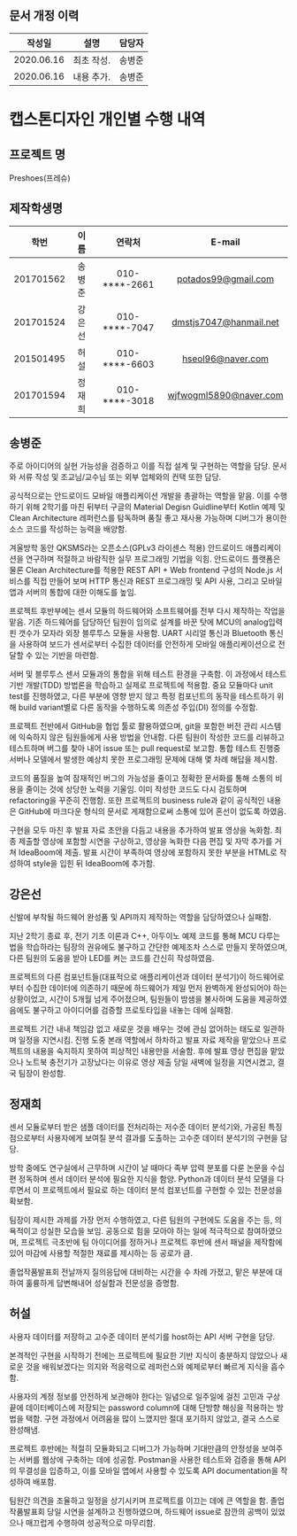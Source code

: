 ## 문서 개정 이력
|작성일|설명|담당자|
|:-:|:-:|:-:|
|2020.06.16|최초 작성.|송병준|
|2020.06.16|내용 추가.|송병준|

# 캡스톤디자인 개인별 수행 내역
## 프로젝트 명
Preshoes(프레슈)

## 제작학생명
|학번|이름|연락처|E-mail|
|:-:|:-:|:-:|:-:|
|201701562|송병준|010-****-2661|potados99@gmail.com|
|201701524|강은선|010-****-7047|dmstjs7047@hanmail.net|
|201501495|허설|010-****-6603|hseol96@naver.com|
|201701594|정재희|010-****-3018|wjfwogml5890@naver.com|

## 송병준

주로 아이디어의 실현 가능성을 검증하고 이를 직접 설계 및 구현하는 역할을 담당. 문서와 서류 작성 및 조교님/교수님 또는 외부 업체와의 컨택 또한 담당.

공식적으로는 안드로이드 모바일 애플리케이션 개발을 총괄하는 역할을 맡음. 이를 수행하기 위해 2학기를 마친 뒤부터 구글의 Material Degisn Guidline부터 Kotlin 예제 및 Clean Architecture 레퍼런스를 탐독하며 품질 좋고 재사용 가능하며 디버그가 용이한 소스 코드를 작성하는 능력을 배양함.

겨울방학 동안 QKSMS라는 오픈소스(GPLv3 라이센스 적용) 안드로이드 애플리케이션을 연구하며 적절하고 바람직한 실무 프로그래밍 기법을 익힘. 안드로이드 플랫폼은 물론 Clean Architecture를 적용한 REST API + Web frontend 구성의 Node.js 서비스를 직접 만들어 보며 HTTP 통신과 REST 프로그래밍 및 API 사용, 그리고 모바일 앱과 서버의 통합에 대한 이해도를 높임.

프로젝트 후반부에는 센서 모듈의 하드웨어와 소프트웨어를 전부 다시 제작하는 작업을 맡음. 기존 하드웨어를 담당하던 팀원이 임의로 설계를 바꾼 탓에 MCU의 analog입력 핀 갯수가 모자라 외장 블루투스 모듈을 사용함. UART 시리얼 통신과 Bluetooth 통신을 사용하여 보드가 센서로부터 수집한 데이터를 안전하게 모바일 애플리케이션으로 전달할 수 있는 기반을 마련함.

서버 및 블루투스 센서 모듈과의 통합을 위해 테스트 환경을 구축함. 이 과정에서 테스트 기반 개발(TDD) 방법론을 학습하고 실제로 프로젝트에 적용함. 중요 모듈마다 unit test를 진행하였고, 다른 부분에 영향 받지 않고 특정 컴포넌트의 동작을 테스트하기 위해 build variant별로 다른 동작을 수행하도록 의존성 주입(DI) 정의를 수정함.

프로젝트 전반에서 GitHub을 협업 툴로 활용하였으며, git을 포함한 버전 관리 시스템에 익숙하지 않은 팀원들에게 사용 방법을 안내함. 다른 팀원이 작성한 코드를 리뷰하고 테스트하며 버그를 찾아 내어 issue 또는 pull request로 보고함. 통합 테스트 진행중 서버나 모델에서 발생한 예상치 못한 프로그래밍 문제에 대해 몇 차례 해답을 제시함.

코드의 품질을 높여 잠재적인 버그의 가능성을 줄이고 정확한 문서화를 통해 소통의 비용을 줄이는 것에 상당한 노력을 기울임. 이미 작성한 코드도 다시 검토하며 refactoring을 꾸준히 진행함. 또한 프로젝트의 business rule과 같이 공식적인 내용은 GitHub에 마크다운 형식의 문서로 게재함으로써 소통에 있어 혼선이 없도록 하였음.

구현을 모두 마친 후 발표 자료 초안을 다듬고 내용을 추가하여 발표 영상을 녹화함. 최종 제출할 영상에 포함할 시연을 구상하고, 영상을 녹화한 다음 편집 및 자막 추가를 거쳐 IdeaBoom에 제출. 발표 시간이 부족하여 영상에 포함하지 못한 부분을 HTML로 작성하여 style을 입힌 뒤 IdeaBoom에 추가함.

## 강은선

신발에 부착될 하드웨어 완성품 및 API까지 제작하는 역할을 담당하였으나 실패함.

지난 2학기 종료 후, 전기 기초 이론과 C++, 아두이노 예제 코드를 통해 MCU 다루는 법을 학습하라는 팀장의 권유에도 불구하고 간단한 예제조차 스스로 만들지 못하였으며, 다른 팀원의 도움을 받아 LED를 켜는 코드를 간신히 작성하였음.

프로젝트의 다른 컴포넌트들(대표적으로 애플리케이션과 데이터 분석기)이 하드웨어로부터 수집한 데이터에 의존하기 때문에 하드웨어가 제일 먼저 완벽하게 완성되어야 하는 상황이었고, 시간이 5개월 넘게 주어졌으며, 팀원들이 밤샘을 불사하며 도움을 제공하였음에도 불구하고 아이디어를 검증할 프로토타입을 내놓는 데에 실패함.

프로젝트 기간 내내 책임감 없고 새로운 것을 배우는 것에 관심 없어하는 태도로 일관하며 일정을 지연시킴. 진행 도중 본래 역할에서 하차하고 발표 자료 제작을 맡았으나 프로젝트의 내용을 숙지하지 못하여 피상적인 내용만을 서술함. 후에 발표 영상 편집을 맡았으나 노트북 충전기가 고장났다는 이유로 영상 제출 당일 새벽에 일정을 지연시켰고, 결국 팀장이 완성함.

## 정재희

센서 모듈로부터 받은 샘플 데이터를 전처리하는 저수준 데이터 분석기와, 가공된 특징점으로부터 사용자에게 보여질 분석 결과를 도출하는 고수준 데이터 분석기의 구현을 담당.

방학 중에도 연구실에서 근무하며 시간이 날 때마다 족부 압력 분포를 다룬 논문을 수십 편 정독하며 센서 데이터 분석에 필요한 지식을 함양. Python과 데이터 분석 모델을 다루면서 이 프로젝트에서 필요로 하는 데이터 분석 컴포넌트를 구현할 수 있는 전문성을 확보함.

팀장이 제시한 과제를 가장 먼저 수행하였고, 다른 팀원의 구현에도 도움을 주는 등, 의욕적이고 성실한 모습을 보임. 공동으로 힘을 모아야 하는 일에 적극적으로 참여하였으며, 프로젝트 극초반에 팀 아이디어를 정하거나 프로젝트 후반에 센서 패널을 제작함에 있어 마감에 사용할 적절한 재료를 제시하는 등 공로가 큼.

졸업작품발표회 전날까지 질의응답에 대비하는 시간을 수 차례 가졌고, 맡은 부분에 대하여 훌륭하게 답변해내어 성실함과 전문성을 증명함.

## 허설

사용자 데이터를 저장하고 고수준 데이터 분석기를 host하는 API 서버 구현을 담당.

본격적인 구현을 시작하기 전에는 프로젝트에 필요한 기반 지식이 충분하지 않았으나 새로운 것을 배워보겠다는 의지와 적응력으로 레퍼런스와 예제로부터 빠르게 지식을 흡수함.

사용자의 계정 정보를 안전하게 보관해야 한다는 일념으로 일주일에 걸친 고민과 구상 끝에 데이터베이스에 저장되는 password column에 대해 단방향 해싱을 적용하는 방법을 택함. 구현 과정에서 어려움을 많이 느꼈지만 절대 포기하지 않았고, 결국 스스로 완성해냄.

프로젝트 후반에는 적절히 모듈화되고 디버그가 가능하며 기대만큼의 안정성을 보여주는 서버를 웹상에 구축하는 데에 성공함. Postman을 사용한 테스트와 검증을 통해 API의 무결성을 입증하고, 이를 모바일 앱에서 사용할 수 있도록 API documentation을 작성하여 배포함.

팀원간 의견을 조율하고 일정을 상기시키며 프로젝트를 이끄는 데에 큰 역할을 함. 졸업작품발표회 당일 시연을 설계하고 진행하였으며, 하드웨어 issue로 잠깐의 공백이 있었으나 매끄럽게 수행하여 성공적으로 마무리함.
